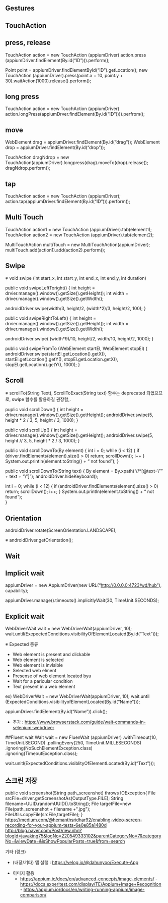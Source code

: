 <h2> Gestures </h2>

## TouchAction
## press, release
TouchAction action = new TouchAction (appiumDriver)
action.press (appiumDriver.findElement(By.id(“ID”))).perform();

Point point = appiumDriver.findElementById(“ID”).getLocation();
new TouchAction (appiumDriver).press(point.x + 10, point.y + 30).waitAction(1000).release().perform();


## long press
TouchAction action = new TouchAction (appiumDriver)
action.longPress(appiumDrver.findElement(By.id(“ID”)))).perfrom();


## move
WebElement drag = appiumDriver.findElement(By.id(“drag”));
WebElement drop = appiumDriver.findElement(By.id(“drop”));

TouchAction dragNdrop = new TouchAction(appiumDriver).longpress(drag).moveTo(drop).release();
dragNdrop.perform();


## tap
TouchAction action = new TouchAction (appiumDriver);
action.tap(appiumDriver.findElement(By.id(“ID”))).perform();


## Multi Touch
TouchAction action1 = new TouchAction (appiumDriver).tab(element1);
TouchAction action2 = new TouchAction (appiumDriver).tab(element2);

MultiTouchAction multiTouch = new MultiTouchAction(appiumDriver);
multiTouch.add(action1).add(action2).perform();




## Swipe
※ void swipe (int start_x, int start_y, int end_x, int end_y, int duration)

public void swipeLeftToright() {
  int height = drvier.manage().window().getSize().getHeight();
  int width = driver.manage().window().getSize().getWidth();

  androidDriver.swipe(width/3, height/2, (width*2)/3, height/2, 100);
}

public void swipeRightToLeft() {
  int height = drvier.manage().window().getSize().getHeight();
  int width = driver.manage().window().getSize().getWidth();

  androidDriver.swipe( (width*9)/10, height/2, width/10, height/2, 1000);
}

public void swipeFromTo (WebElement startEl, WebElement stopEl) {
  androidDriver.swipe(startEl.getLocation().getX(), startEl.getLocation().getY(),
  stopEl.getLocation.getX(), stopEl.getLocation().getY(), 1000);
}



## Scroll
※ scrollTo(String Text), ScrollToExact(String text) 함수는 deprecated 되었으므로,  swipe 함수를 활용하길 권장함,.

puplic void scrollDown() {
  int height = driver.manage().window().getSize().getHeight();
  androidDriver.swipe(5, height * 2 / 3, 5, height / 3, 1000);
}

public void scrollUp() {
  int height = driver.manage().window().getSize().getHeight();
  androidDriver.swipe(5, height // 3, 5, height * 2 / 3, 1000);
}

public void scrollDownTo(By element) {
  int i = 0;
  while (i < 12) {
    if (driver.findElements(element).size() > 0)
      return;
    scrollDown();
    i++
  } 
  System.out.println(element.toString() + “ not found”);
}

public void scrollDownTo(String text) {
  By element = By.xpath(“//*[@text=\”” + text + “\”]”);
  androidDriver.hideKeyboard();

  int i = 0;
  while (i < 12) {
    if (androidDriver.findElements(element).size() > 0)
      return;
    scrollDown();
    i++;
  }
  System.out.println(element.toString() + “ not found”);  
}


## Orientation
androidDriver.rotate(ScreenOrientation.LANDSCAPE);

※ androidDriver.getOrientation();



## Wait
## Implicit wait
appiumDriver = new AppiumDriver(new URL(“http://0.0.0.0:4723/wd/hub”), capability);

appiumDriver.manage().timeouts().implicitlyWait(30, TimeUnit.SECONDS);


## Explicit wait
WebDriverWait wait = new WebDriverWait(appiumDriver, 10);
wait.until(ExepectedConditions.visibilityOfElementLocated(By.id(“Text”)));

※ Expected 종류
- Web element is present and clickable
- Web element is selected
- Web element is invlsible
- Selected web elment
- Presense of web element located byu
- Wait for a paricular condition
- Text present in a web element

ex)
WebDriverWait = new WebDriverWait(appiumDriver, 10);
wait.until (ExpectedConditions.visibilityofElementLocated(By.id(“Name”)));

appiumDriver.findElement(By.id(“Name”)).click();

- 추가 : https://www.browserstack.com/guide/wait-commands-in-selenium-webdriver 


##Fluent wait
Wait wait = new FluenWait (appiumDriver)
                    .withTimeout(10, TimeUnit.SECOND)
                    .pollingEvery(250, TimeUnit.MILLESECONDS)
                    .ignoring(NoSuchElementException.class)
                    .ignoring(TimeoutException.class);

wait.unitl(ExpectedConditions.visiblityOfElementLocated(By.id(“Text”)));                                           




## 스크린 저장
public void screenshot(String path_screenshot) throws IOException{
    File srcFile=driver.getScreenshotAs(OutputType.FILE);
    String filename=UUID.randomUUID().toString(); 
    File targetFile=new File(path_screenshot + filename +".jpg");
    FileUtils.copyFile(srcFile,targetFile);
}
https://medium.com/@hemanthsridhar92/enabling-video-screen-recording-for-your-appium-tests-6e0e85a1480d
http://blog.naver.com/PostView.nhn?blogId=javaking75&logNo=220549333102&parentCategoryNo=7&categoryNo=&viewDate=&isShowPopularPosts=true&from=search



기타 (링크)
- (내장/기타) 앱 실행 : https://velog.io/@dahunyoo/Execute-App 
* 이미지 활용
	- https://appium.io/docs/en/advanced-concepts/image-elements/
           - https://docs.experitest.com/display/TE/Appium+Image+Recognition 
           - https://appium.io/docs/en/writing-running-appium/image-comparison/ 
